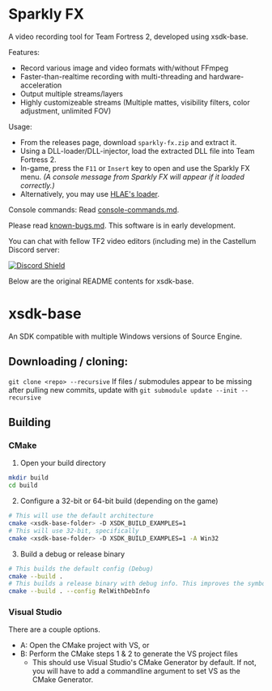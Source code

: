 # Sparkly FX
A video recording tool for Team Fortress 2, developed using xsdk-base.

Features:
- Record various image and video formats with/without FFmpeg
- Faster-than-realtime recording with multi-threading and hardware-acceleration
- Output multiple streams/layers
- Highly customizeable streams (Multiple mattes, visibility filters, color adjustment, unlimited FOV)

Usage:
- From the releases page, download `sparkly-fx.zip` and extract it.
- Using a DLL-loader/DLL-injector, load the extracted DLL file into Team Fortress 2.
- In-game, press the `F11` or `Insert` key to open and use the Sparkly FX menu.
  *(A console message from Sparkly FX will appear if it loaded correctly.)*
- Alternatively, you may use [HLAE's loader](https://www.advancedfx.org/).

Console commands: Read [console-commands.md](console-commands.md).

Please read [known-bugs.md](known-bugs.md). This software is in early development.

You can chat with fellow TF2 video editors (including me) in the Castellum Discord server:

[![Discord Shield](https://discordapp.com/api/guilds/405422047221645312/widget.png?style=shield)](https://discord.gg/f5QumD4hE4)

Below are the original README contents for xsdk-base.

# xsdk-base
An SDK compatible with multiple Windows versions of Source Engine.

## Downloading / cloning:

`git clone <repo> --recursive`
If files / submodules appear to be missing after pulling new commits, update with `git submodule update --init --recursive`

## Building

### CMake
1. Open your build directory
```sh
mkdir build
cd build
```
2. Configure a 32-bit or 64-bit build (depending on the game)
```sh
# This will use the default architecture
cmake <xsdk-base-folder> -D XSDK_BUILD_EXAMPLES=1
# This will use 32-bit, specifically
cmake <xsdk-base-folder> -D XSDK_BUILD_EXAMPLES=1 -A Win32
```
3. Build a debug or release binary
```sh
# This builds the default config (Debug)
cmake --build .
# This builds a release binary with debug info. This improves the symbols in stack traces.
cmake --build . --config RelWithDebInfo
```

### Visual Studio
There are a couple options.
- A: Open the CMake project with VS, or
- B: Perform the CMake steps 1 & 2 to generate the VS project files
    - This should use Visual Studio's CMake Generator by default. If not, you will have to add a commandline argument to set VS as the CMake Generator.
